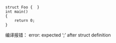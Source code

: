 ```
struct Foo {  }
int main()
{
    return 0;
}
```
编译报错：
error: expected ‘;’ after struct definition